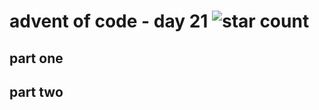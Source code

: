 # advent of code - day 21 ![star count](https://img.shields.io/badge/Stars-0%2F2-red)

## part one

## part two
